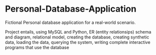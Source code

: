 # Personal-Database-Application
Fictional Personal database application for a real-world scenario. 

Project entails, using MySQL and Python,
ER (entity relationsips) schema and diagram,
relational model,
creating the database,
creating synthetic data,
loading the data,
querying the system,
writing complete interactive programs that use the database
